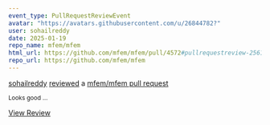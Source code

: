 ```yaml
---
event_type: PullRequestReviewEvent
avatar: "https://avatars.githubusercontent.com/u/26844782?"
user: sohailreddy
date: 2025-01-19
repo_name: mfem/mfem
html_url: https://github.com/mfem/mfem/pull/4572#pullrequestreview-2561108049
repo_url: https://github.com/mfem/mfem
---
```


<a href='https://github.com/sohailreddy' target='_blank'>sohailreddy</a> <a href='https://github.com/mfem/mfem/pull/4572#pullrequestreview-2561108049' target='_blank'>reviewed</a> a <a href='https://github.com/mfem/mfem/pull/4572' target='_blank'>mfem/mfem pull request</a>

<small>Looks good...</small>

<a href='https://github.com/mfem/mfem/pull/4572#pullrequestreview-2561108049' target='_blank'>View Review</a>